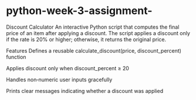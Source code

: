 # python-week-3-assignment-
Discount Calculator
An interactive Python script that computes the final price of an item after applying a discount. The script applies a discount only if the rate is 20% or higher; otherwise, it returns the original price.

Features
Defines a reusable calculate_discount(price, discount_percent) function

Applies discount only when discount_percent ≥ 20

Handles non‐numeric user inputs gracefully

Prints clear messages indicating whether a discount was applied
